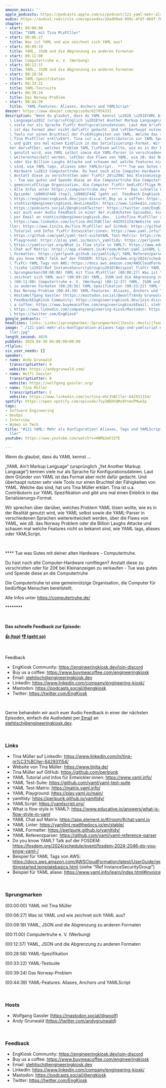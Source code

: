 ```yaml
---
amazon_music: ''
apple_podcasts: https://podcasts.apple.com/us/podcast/121-yaml-mehr-als-konfiguration-aliases-tags-und-yamlscript/id1603082924?i=1000654000460&uo=4
audio: https://audio1.redcircle.com/episodes/2dad69ad-999c-4fd7-868f-765d45e864b7/stream.mp3
chapter:
- start: 00:00:00
  title: "YAML mit Tina M\xFCller"
- start: 00:06:27
  title: Was ist YAML und wie zeichnet sich YAML aus?
- start: 00:09:19
  title: YAML, JSON und die Abgrenzung zu anderen Formaten
- start: 00:11:00
  title: Computertruhe e. V. (Werbung)
- start: 00:12:37
  title: YAML, JSON und die Abgrenzung zu anderen Formaten
- start: 00:28:56
  title: YAML-Spezifikation
- start: 00:33:22
  title: YAML-Testsuite
- start: 00:39:24
  title: Das Norway-Problem
- start: 00:44:39
  title: 'YAML-Features: Aliases, Anchors und YAMLScript'
deezer: https://www.deezer.com/episode/627854331
description: "Wenn du glaubst, dass du YAML kennst \u2026 \u201EYAML Ain\u2019t Markup\
  \ Language\u201C (urspr\xFCnglich \u201EYet Another Markup Language\u201C) kennen\
  \ viele nur als Sprache f\xFCr Konfigurationsdateien. Laut dem Gr\xFCnder von YAML\
  \ ist das Format aber nicht daf\xFCr gedacht. Und \xFCberhaupt nutzen sehr viele\
  \ Tools nur einen Bruchteil der F\xE4higkeiten von YAML. Welche das sind, hat uns\
  \ Tina M\xFCller erkl\xE4rt. Tina ist u.a. Contributorin zur YAML Spezifikation\
  \ und gibt uns mal einen Einblick in das Serialisierungs-Format. Wir sprechen \xFC\
  ber dar\xFCber, welches Problem YAML l\xF6sen wollte, wie es in der Realit\xE4t\
  \ genutzt wird, wie YAML selbst sowie die YAML-Parser in verschiedenen Sprachen\
  \ weiterentwickelt werden, \xFCber die Flaws von YAML, wie zB. das Norway Problem\
  \ oder die Billion Laughs Attacke und schauen mal welche Features nicht so bekannt\
  \ sind, wie YAML tags, aliases oder YAMLScript.  **** Tue was Gutes mit deiner alten\
  \ Hardware \u2013 Computertruhe. Du hast noch alte Computer-Hardware rumfliegen?\
  \ Anstatt diese zu verschrotten oder f\xFCr 20\u20AC bei Kleinanzeigen zu verkaufen\
  \ - Tue was gutes und Spende diese an die Computertruhe Die Computertruhe ist eine\
  \ gemeinn\xFCtzige Organisation, die Computer f\xFCr bed\xFCrftige Menschen bereitstellt.\
  \ Alle Infos unter https://computertruhe.de/ ********  Das schnelle Feedback zur\
  \ Episode: \U0001F44D (top)\_\U0001F44E (geht so)  Feedback EngKiosk Community:\
  \ https://engineeringkiosk.dev/join-discord\_Buy us a coffee: https://www.buymeacoffee.com/engineeringkioskEmail:\
  \ stehtisch@engineeringkiosk.devLinkedIn: https://www.linkedin.com/company/engineering-kiosk/Mastodon:\
  \ https://podcasts.social/@engkioskTwitter: https://twitter.com/EngKiosk Gerne behandeln\
  \ wir auch euer Audio Feedback in einer der n\xE4chsten Episoden, einfach die Audiodatei\
  \ per Email an stehtisch@engineeringkiosk.dev.  LinksTina M\xFCller auf LinkedIn:\
  \ https://www.linkedin.com/in/tina-m%C3%BCller-642931154/Website von Tina M\xFC\
  ller: https://www.tinita.de/Tina M\xFCller auf GitHub: https://github.com/perlpunkYAML\
  \ Tutorial und Infos f\xFCr Entwickler:innen: https://www.yaml.info/YAML Test-Suite:\
  \ https://github.com/yaml/yaml-test-suiteYAML Test-Matrix: https://matrix.yaml.info/YAML\
  \ Playground: https://play.yaml.io/main/\_yamltidy: https://perlpunk.github.io/yamltidy/YAMLScript:\
  \ https://yamlscript.org/What is flow style in YAML?: https://www.educative.io/answers/what-is-flow-style-in-yamlYAML\
  \ Chat auf Matrix: https://app.element.io/#/room/#chat:yaml.ioYAML Linter: https://yamllint.readthedocs.io/en/stable/YAML\
  \ Formatter: https://perlpunk.github.io/yamltidy/\_YAML Referenzparser: https://github.com/yaml/yaml-reference-parser\_\
  Do you know YAML? Talk auf der FOSDEM: https://fosdem.org/2024/schedule/event/fosdem-2024-2046-do-you-know-yaml-/Beispiel\
  \ f\xFCr YAML Tags von AWS: https://docs.aws.amazon.com/AWSCloudFormation/latest/UserGuide/gettingstarted.templatebasics.html\
  \ (siehe \u201C!Ref InstanceSecurityGroup\u201D)Beispiel f\xFCr YAML aliase: https://www.yaml.info/learn/index.html#invoice\
  \ Sprungmarken(00:00:00) YAML mit Tina M\xFCller (00:06:27) Was ist YAML und wie\
  \ zeichnet sich YAML aus? (00:09:19) YAML, JSON und die Abgrenzung zu anderen Formaten\
  \ (00:11:00) Computertruhe e. V. (Werbung) (00:12:37) YAML, JSON und die Abgrenzung\
  \ zu anderen Formaten (00:28:56) YAML-Spezifikation (00:33:22) YAML-Testsuite (00:39:24)\
  \ Das Norway-Problem (00:44:39) YAML-Features: Aliases, Anchors und YAMLScript \
  \ HostsWolfgang Gassler (https://mastodon.social/@woolf)Andy Grunwald (https://twitter.com/andygrunwald)\uFEFF\
  \ FeedbackEngKiosk Community: https://engineeringkiosk.dev/join-discord\_Buy us\
  \ a coffee: https://www.buymeacoffee.com/engineeringkioskEmail: stehtisch@engineeringkiosk.devLinkedIn:\
  \ https://www.linkedin.com/company/engineering-kiosk/Mastodon: https://podcasts.social/@engkioskTwitter:\
  \ https://twitter.com/EngKiosk"
google_podcasts: ''
headlines: links::Links||sprungmarken::Sprungmarken||hosts::Hosts||feedback::Feedback
image: "./121-yaml-mehr-als-konfiguration-aliases-tags-und-yamlscript-mit-tina-m\xFC\
  ller.jpg"
length_second: 4039
pubDate: 2024-04-30 04:00:00+00:00
rtlplus: ''
six_user_needs: []
speaker:
- name: Andy Grunwald
  transcriptLetter: A
  website: https://andygrunwald.com/
- name: Wolfi Gassler
  transcriptLetter: B
  website: https://wolfgang.gassler.org/
- name: Tina Müller
  transcriptLetter: C
  website: https://www.linkedin.com/in/tina-m%C3%BCller-642931154/
spotify: https://open.spotify.com/episode/7vy2WEHtQMx8YnmnPMweIp
tags:
- Software Engineering
- DevOps
- Interview
- Women in Tech
title: "#121 YAML: Mehr als Konfiguration! Aliases, Tags und YAMLScript mit Tina M\xFC\
  ller"
youtube: https://www.youtube.com/watch?v=HNMb2mF2IfE

---
```

<p>Wenn du glaubst, dass du YAML kennst …</p><p>„YAML Ain’t Markup Language“ (ursprünglich „Yet Another Markup Language“) kennen viele nur als Sprache für Konfigurationsdateien. Laut dem Gründer von YAML ist das Format aber nicht dafür gedacht. Und überhaupt nutzen sehr viele Tools nur einen Bruchteil der Fähigkeiten von YAML. Welche das sind, hat uns Tina Müller erklärt. Tina ist u.a. Contributorin zur YAML Spezifikation und gibt uns mal einen Einblick in das Serialisierungs-Format.</p><p>Wir sprechen über darüber, welches Problem YAML lösen wollte, wie es in der Realität genutzt wird, wie YAML selbst sowie die YAML-Parser in verschiedenen Sprachen weiterentwickelt werden, über die Flaws von YAML, wie zB. das Norway Problem oder die Billion Laughs Attacke und schauen mal welche Features nicht so bekannt sind, wie YAML tags, aliases oder YAMLScript.</p><p><br></p><p>**** Tue was Gutes mit deiner alten Hardware – Computertruhe.</p><p>Du hast noch alte Computer-Hardware rumfliegen? Anstatt diese zu verschrotten oder für 20€ bei Kleinanzeigen zu verkaufen - Tue was gutes und Spende diese an die Computertruhe</p><p>Die Computertruhe ist eine gemeinnützige Organisation, die Computer für bedürftige Menschen bereitstellt.</p><p>Alle Infos unter <a href="https://computertruhe.de/" rel="nofollow">https://computertruhe.de/</a></p><p>********</p><p><br></p><p><strong>Das schnelle Feedback zur Episode:</strong></p><p><a href="https://api.openpodcast.dev/feedback/121/upvote" rel="nofollow"><strong>👍 (top)</strong></a><strong> </strong><a href="https://api.openpodcast.dev/feedback/121/downvote" rel="nofollow"><strong>👎 (geht so)</strong></a></p><p><br></p><p>Feedback</p><ul><li>EngKiosk Community: <a href="https://engineeringkiosk.dev/join-discord">https://engineeringkiosk.dev/join-discord</a> </li><li>Buy us a coffee: <a href="https://www.buymeacoffee.com/engineeringkiosk" rel="nofollow">https://www.buymeacoffee.com/engineeringkiosk</a></li><li>Email: <a href="mailto:stehtisch@engineeringkiosk.dev" rel="nofollow">stehtisch@engineeringkiosk.dev</a></li><li>LinkedIn: <a href="https://www.linkedin.com/company/engineering-kiosk/" rel="nofollow">https://www.linkedin.com/company/engineering-kiosk/</a></li><li>Mastodon: <a href="https://podcasts.social/@engkiosk" rel="nofollow">https://podcasts.social/@engkiosk</a></li><li>Twitter: <a href="https://twitter.com/EngKiosk" rel="nofollow">https://twitter.com/EngKiosk</a></li></ul><p><br></p><p>Gerne behandeln wir auch euer Audio Feedback in einer der nächsten Episoden, einfach die Audiodatei per<a href="https://engineeringkiosk.dev/kontakt/"> Email</a> an <a href="mailto:stehtisch@engineeringkiosk.dev" rel="nofollow">stehtisch@engineeringkiosk.dev</a>.</p><p><br></p><h3 id="links">Links</h3><ul><li>Tina Müller auf LinkedIn: <a href="https://www.linkedin.com/in/tina-m%C3%BCller-642931154/" rel="nofollow">https://www.linkedin.com/in/tina-m%C3%BCller-642931154/</a></li><li>Website von Tina Müller: <a href="https://www.tinita.de/" rel="nofollow">https://www.tinita.de/</a></li><li>Tina Müller auf GitHub: <a href="https://github.com/perlpunk" rel="nofollow">https://github.com/perlpunk</a></li><li>YAML Tutorial und Infos für Entwickler:innen: <a href="https://www.yaml.info/" rel="nofollow">https://www.yaml.info/</a></li><li>YAML Test-Suite: <a href="https://github.com/yaml/yaml-test-suite" rel="nofollow">https://github.com/yaml/yaml-test-suite</a></li><li>YAML Test-Matrix: <a href="https://matrix.yaml.info/" rel="nofollow">https://matrix.yaml.info/</a></li><li>YAML Playground: <a href="https://play.yaml.io/main/" rel="nofollow">https://play.yaml.io/main/</a> </li><li>yamltidy: <a href="https://perlpunk.github.io/yamltidy/" rel="nofollow">https://perlpunk.github.io/yamltidy/</a></li><li>YAMLScript: <a href="https://yamlscript.org/" rel="nofollow">https://yamlscript.org/</a></li><li>What is flow style in YAML?: <a href="https://www.educative.io/answers/what-is-flow-style-in-yaml" rel="nofollow">https://www.educative.io/answers/what-is-flow-style-in-yaml</a></li><li>YAML Chat auf Matrix: <a href="https://app.element.io/#/room/%23chat:yaml.io" rel="nofollow">https://app.element.io/#/room/#chat:yaml.io</a></li><li>YAML Linter: <a href="https://yamllint.readthedocs.io/en/stable/" rel="nofollow">https://yamllint.readthedocs.io/en/stable/</a></li><li>YAML Formatter: <a href="https://perlpunk.github.io/yamltidy/" rel="nofollow">https://perlpunk.github.io/yamltidy/</a> </li><li>YAML Referenzparser: <a href="https://github.com/yaml/yaml-reference-parser" rel="nofollow">https://github.com/yaml/yaml-reference-parser</a> </li><li>Do you know YAML? Talk auf der FOSDEM: <a href="https://fosdem.org/2024/schedule/event/fosdem-2024-2046-do-you-know-yaml-/" rel="nofollow">https://fosdem.org/2024/schedule/event/fosdem-2024-2046-do-you-know-yaml-/</a></li><li>Beispiel für YAML Tags von AWS: <a href="https://docs.aws.amazon.com/AWSCloudFormation/latest/UserGuide/gettingstarted.templatebasics.html" rel="nofollow">https://docs.aws.amazon.com/AWSCloudFormation/latest/UserGuide/gettingstarted.templatebasics.html</a> (siehe “!Ref InstanceSecurityGroup”)</li><li>Beispiel für YAML aliase: <a href="https://www.yaml.info/learn/index.html#invoice" rel="nofollow">https://www.yaml.info/learn/index.html#invoice</a></li></ul><p><br></p><h3 id="sprungmarken">Sprungmarken</h3><p>(00:00:00) YAML mit Tina Müller</p><p>(00:06:27) Was ist YAML und wie zeichnet sich YAML aus?</p><p>(00:09:19) YAML, JSON und die Abgrenzung zu anderen Formaten</p><p>(00:11:00) Computertruhe e. V. (Werbung)</p><p>(00:12:37) YAML, JSON und die Abgrenzung zu anderen Formaten</p><p>(00:28:56) YAML-Spezifikation</p><p>(00:33:22) YAML-Testsuite</p><p>(00:39:24) Das Norway-Problem</p><p>(00:44:39) YAML-Features: Aliases, Anchors und YAMLScript</p><p><br></p><h3 id="hosts">Hosts</h3><ul><li>Wolfgang Gassler (<a href="https://mastodon.social/@woolf" rel="nofollow">https://mastodon.social/@woolf</a>)</li><li>Andy Grunwald (<a href="https://twitter.com/andygrunwald" rel="nofollow">https://twitter.com/andygrunwald</a>)</li></ul><p>﻿</p><h3 id="feedback">Feedback</h3><ul><li>EngKiosk Community: <a href="https://engineeringkiosk.dev/join-discord">https://engineeringkiosk.dev/join-discord</a> </li><li>Buy us a coffee: <a href="https://www.buymeacoffee.com/engineeringkiosk" rel="nofollow">https://www.buymeacoffee.com/engineeringkiosk</a></li><li>Email: <a href="mailto:stehtisch@engineeringkiosk.dev" rel="nofollow">stehtisch@engineeringkiosk.dev</a></li><li>LinkedIn: <a href="https://www.linkedin.com/company/engineering-kiosk/" rel="nofollow">https://www.linkedin.com/company/engineering-kiosk/</a></li><li>Mastodon: <a href="https://podcasts.social/@engkiosk" rel="nofollow">https://podcasts.social/@engkiosk</a></li><li>Twitter: <a href="https://twitter.com/EngKiosk" rel="nofollow">https://twitter.com/EngKiosk</a></li></ul>